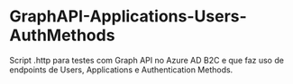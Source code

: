 # GraphAPI-Applications-Users-AuthMethods
Script .http para testes com Graph API no Azure AD B2C e que faz uso de endpoints de Users, Applications e Authentication Methods.
